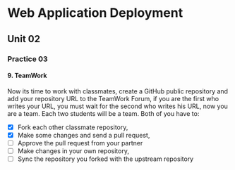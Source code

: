 # Web Application Deployment

## Unit 02

### Practice 03

#### 9. TeamWork

Now its time to work with classmates, create a GitHub public repository and add your repository
URL to the TeamWork Forum, if you are the first who writes your URL, you must wait for the
second who writes his URL, now you are a team. Each two students will be a team. Both of you
have to:
- [x] Fork each other classmate repository,
- [x] Make some changes and send a pull request,
- [ ] Approve the pull request from your partner
- [ ] Make changes in your own repository,
- [ ] Sync the repository you forked with the upstream repository
